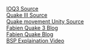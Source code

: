<a href="https://github.com/ioquake/ioq3">IOQ3 Source</a>
<br>
<a href="https://github.com/id-Software/Quake-III-Arena">Quake III Source</a>
<br>
<a href="https://github.com/WiggleWizard/quake3-movement-unity3d">Quake movement Unity Source</a>
<br>
<a href="https://fabiensanglard.net/quake3/">Fabien Quake 3 Blog</a>
<br>
<a href="https://fabiensanglard.net/quakeSource/quakeSourceRendition.php">Fabien Quake Blog</a>
<br>
<a href="https://www.youtube.com/watch?v=hYMZsMMlubg">BSP Explaination Video</a>